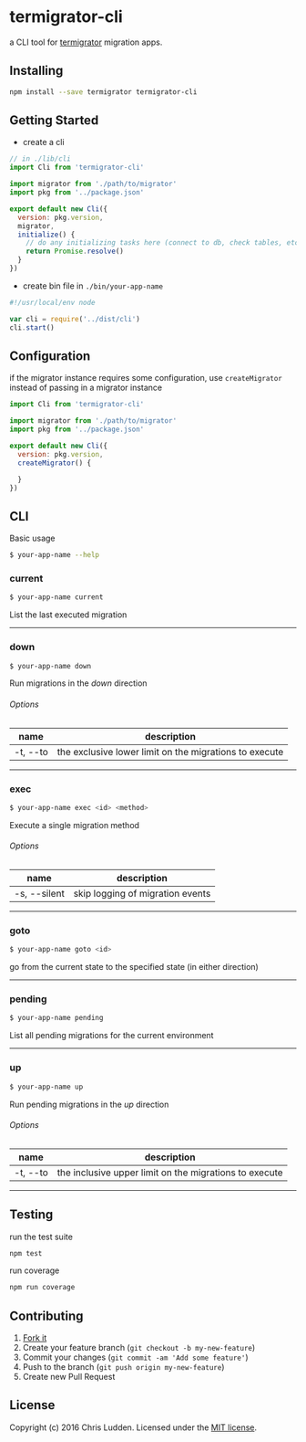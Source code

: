 # termigrator-cli
a CLI tool for [termigrator](https://github.com/cludden/termigrator) migration apps.



## Installing
```bash
npm install --save termigrator termigrator-cli
```



## Getting Started
- create a cli

```javascript
// in ./lib/cli
import Cli from 'termigrator-cli'

import migrator from './path/to/migrator'
import pkg from '../package.json'

export default new Cli({
  version: pkg.version,
  migrator,
  initialize() {
    // do any initializing tasks here (connect to db, check tables, etc)
    return Promise.resolve()
  }
})
```

- create bin file in `./bin/your-app-name`

```javascript
#!/usr/local/env node

var cli = require('../dist/cli')
cli.start()
```



## Configuration
if the migrator instance requires some configuration, use `createMigrator` instead of passing in a migrator instance
```javascript
import Cli from 'termigrator-cli'

import migrator from './path/to/migrator'
import pkg from '../package.json'

export default new Cli({
  version: pkg.version,
  createMigrator() {

  }
})
```



## CLI
Basic usage
```bash
$ your-app-name --help
```

### current
```bash
$ your-app-name current
```
List the last executed migration

---

### down
```bash
$ your-app-name down
```
Run migrations in the *down* direction

###### Options
| name | description |
| --- | --- |
| -t, --to | the exclusive lower limit on the migrations to execute |

---

### exec
```bash
$ your-app-name exec <id> <method>
```
Execute a single migration method

###### Options
| name | description |
| --- | --- |
| -s, --silent | skip logging of migration events |

---

### goto
```bash
$ your-app-name goto <id>
```
go from the current state to the specified state (in either direction)

---

### pending
```bash
$ your-app-name pending
```
List all pending migrations for the current environment

---

### up
```bash
$ your-app-name up
```
Run pending migrations in the *up* direction

###### Options
| name | description |
| --- | --- |
| -t, --to | the inclusive upper limit on the migrations to execute |

---



## Testing
run the test suite

```bash
npm test
```

run coverage

```bash
npm run coverage
```



## Contributing
1. [Fork it](https://github.com/cludden/termigrator-cli/fork)
2. Create your feature branch (`git checkout -b my-new-feature`)
3. Commit your changes (`git commit -am 'Add some feature'`)
4. Push to the branch (`git push origin my-new-feature`)
5. Create new Pull Request



## License
Copyright (c) 2016 Chris Ludden.
Licensed under the [MIT license](LICENSE.md).
